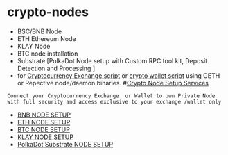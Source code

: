 
# crypto-nodes

- BSC/BNB Node 
- ETH Ethereum Node 
- KLAY Node 
- BTC node installation 
- Substrate [PolkaDot Node setup with Custom RPC tool kit, Deposit Detection and Processing ]
- for [Cryptocurrency Exchange script](https://codono.com) or [crypto wallet script](https://codono.com) using GETH or Repective node/daemon binaries.
#[Crypto Node Setup Services](https://codono.com)
```
Connect your Cryptocurrency Exchange  or Wallet to own Private Node with full security and access exclusive to your exchange /wallet only
```
- [BNB NODE SETUP](bnb.md)
- [ETH NODE SETUP](eth.md)
- [BTC NODE SETUP](btc.md)
- [KLAY NODE SETUP](klay.md)
- [PolkaDot Substrate NODE SETUP](polkadot-substrate.md)
